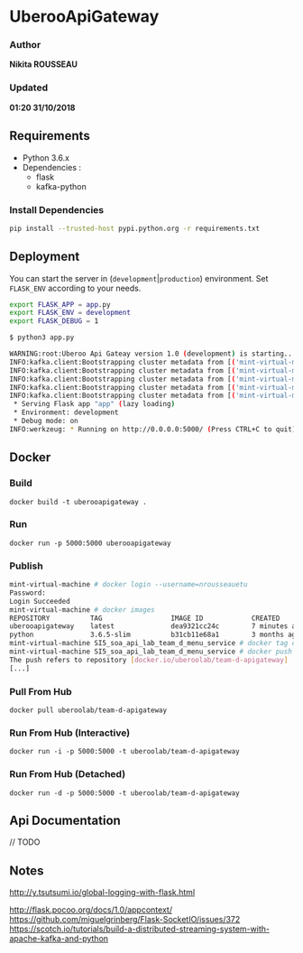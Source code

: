 # UberooApiGateway

### Author
__Nikita ROUSSEAU__
### Updated
__01:20 31/10/2018__

## Requirements

- Python 3.6.x
- Dependencies :
  * flask
  * kafka-python

### Install Dependencies

```bash
pip install --trusted-host pypi.python.org -r requirements.txt
```

## Deployment

You can start the server in (`development`|`production`) environment. Set `FLASK_ENV` according to your needs.

```bash
export FLASK_APP = app.py
export FLASK_ENV = development
export FLASK_DEBUG = 1

$ python3 app.py

WARNING:root:Uberoo Api Gateay version 1.0 (development) is starting...
INFO:kafka.client:Bootstrapping cluster metadata from [('mint-virtual-machine', 9092, <AddressFamily.AF_UNSPEC: 0>)]
INFO:kafka.client:Bootstrapping cluster metadata from [('mint-virtual-machine', 9092, <AddressFamily.AF_UNSPEC: 0>)]
INFO:kafka.client:Bootstrapping cluster metadata from [('mint-virtual-machine', 9092, <AddressFamily.AF_UNSPEC: 0>)]
INFO:kafka.client:Bootstrapping cluster metadata from [('mint-virtual-machine', 9092, <AddressFamily.AF_UNSPEC: 0>)]
INFO:kafka.client:Bootstrapping cluster metadata from [('mint-virtual-machine', 9092, <AddressFamily.AF_UNSPEC: 0>)]
 * Serving Flask app "app" (lazy loading)
 * Environment: development
 * Debug mode: on
INFO:werkzeug: * Running on http://0.0.0.0:5000/ (Press CTRL+C to quit)
```

## Docker

### Build
`docker build -t uberooapigateway .`

### Run
`docker run -p 5000:5000 uberooapigateway`

### Publish
```bash
mint-virtual-machine # docker login --username=nrousseauetu
Password: 
Login Succeeded
mint-virtual-machine # docker images
REPOSITORY          TAG                 IMAGE ID            CREATED             SIZE
uberooapigateway    latest              dea9321cc24c        7 minutes ago       155MB
python              3.6.5-slim          b31cb11e68a1        3 months ago        138MB
mint-virtual-machine SI5_soa_api_lab_team_d_menu_service # docker tag dea9321cc24c uberoolab/team-d-apigateway:latest
mint-virtual-machine SI5_soa_api_lab_team_d_menu_service # docker push uberoolab/team-d-apigateway
The push refers to repository [docker.io/uberoolab/team-d-apigateway]
[...]
```

### Pull From Hub
`docker pull uberoolab/team-d-apigateway`

### Run From Hub (Interactive)
`docker run -i -p 5000:5000 -t uberoolab/team-d-apigateway`

### Run From Hub (Detached)
`docker run -d -p 5000:5000 -t uberoolab/team-d-apigateway`

## Api Documentation

// TODO

## Notes
http://y.tsutsumi.io/global-logging-with-flask.html

http://flask.pocoo.org/docs/1.0/appcontext/
https://github.com/miguelgrinberg/Flask-SocketIO/issues/372
https://scotch.io/tutorials/build-a-distributed-streaming-system-with-apache-kafka-and-python